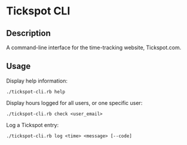 
# Tickspot CLI #

## Description ##

A command-line interface for the time-tracking website, Tickspot.com.

## Usage ##

Display help information:

    ./tickspot-cli.rb help

Display hours logged for all users, or one specific user:

    ./tickspot-cli.rb check <user_email>

Log a Tickspot entry:

    ./tickspot-cli.rb log <time> <message> [--code]
